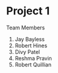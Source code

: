 # Project 1

Team Members
1. Jay Bayless
2. Robert Hines
3. Divy Patel
4. Reshma Pravin
5. Robert Quillian
